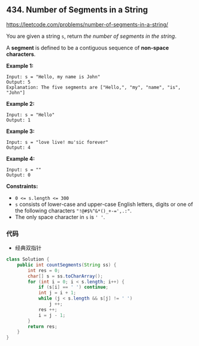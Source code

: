 ## 434. Number of Segments in a String

https://leetcode.com/problems/number-of-segments-in-a-string/

You are given a string `s`, return *the number of segments in the string*. 

A **segment** is defined to be a contiguous sequence of **non-space characters**.

 

**Example 1:**

```
Input: s = "Hello, my name is John"
Output: 5
Explanation: The five segments are ["Hello,", "my", "name", "is", "John"]
```

**Example 2:**

```
Input: s = "Hello"
Output: 1
```

**Example 3:**

```
Input: s = "love live! mu'sic forever"
Output: 4
```

**Example 4:**

```
Input: s = ""
Output: 0
```

 

**Constraints:**

- `0 <= s.length <= 300`
- `s` consists of lower-case and upper-case English letters, digits or one of the following characters `"!@#$%^&*()_+-=',.:"`.
- The only space character in `s` is `' '`.



### 代码

- 经典双指针

```java
class Solution {
    public int countSegments(String ss) {
        int res = 0;
        char[] s = ss.toCharArray();
        for (int i = 0; i < s.length; i++) {
            if (s[i] == ' ') continue;
            int j = i + 1;
            while (j < s.length && s[j] != ' ')
                j ++;
            res ++;
            i = j - 1;
        }
        return res;
    }
}
```

